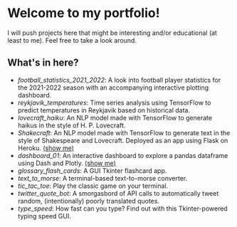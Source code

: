 # Welcome to my portfolio!

I will push projects here that might be interesting and/or 
educational (at least to me). Feel free to take a look around.

## What's in here?

- *football_statistics_2021_2022*: A look into football player statistics
for the 2021-2022 season with an accompanying interactive plotting
dashboard.
- *reykjavik_temperatures*: Time series analysis using TensorFlow to predict
temperatures in Reykjavik based on historical data.
- *lovecraft_haiku*: An NLP model made with TensorFlow to generate
haikus in the style of H. P. Lovecraft.
- *Shakecraft*: An NLP model made with TensorFlow to generate
text in the style of Shakespeare and Lovecraft. Deployed as
an app using Flask on Heroku. [(show me)](https://shakecraft.herokuapp.com/)
- *dashboard_01*: An interactive dashboard to explore a pandas
dataframe using Dash and Plotly.
[(show me)](https://ghenning-dashboard-01.herokuapp.com/)
- *glossary_flash_cards*: A GUI Tkinter flashcard app.
- *text_to_morse*: A terminal-based text-to-morse converter.
- *tic_tac_toe*: Play the classic game on your terminal.
- *twitter_quote_bot*: A smorgasbord of API calls to automatically
tweet random, (intentionally) poorly translated quotes.
- *type_speed*: How fast can you type? Find out with this
Tkinter-powered typing speed GUI.
